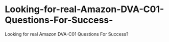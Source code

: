 # Looking-for-real-Amazon-DVA-C01-Questions-For-Success-
Looking for real Amazon DVA-C01 Questions For Success?

